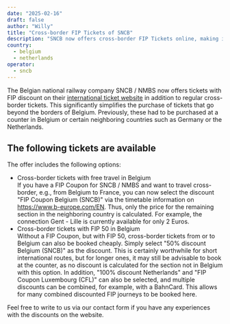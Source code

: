 ```yaml
---
date: "2025-02-16"
draft: false
author: "Willy"
title: "Cross-border FIP Tickets of SNCB"
description: "SNCB now offers cross-border FIP Tickets online, making it easier to book discounted international train journeys from Belgium."
country:
  - belgium
  - netherlands
operator:
  - sncb
---
```


The Belgian national railway company SNCB / NMBS now offers tickets with FIP discount on their [international ticket website](https://www.b-europe.com/EN) in addition to regular cross-border tickets. This significantly simplifies the purchase of tickets that go beyond the borders of Belgium. Previously, these had to be purchased at a counter in Belgium or certain neighboring countries such as Germany or the Netherlands.

## The following tickets are available

The offer includes the following options:

- Cross-border tickets with free travel in Belgium \
  If you have a FIP Coupon for SNCB / NMBS and want to travel cross-border, e.g., from Belgium to France, you can now select the discount "FIP Coupon Belgium (SNCB)" via the timetable information on https://www.b-europe.com/EN. Thus, only the price for the remaining section in the neighboring country is calculated. For example, the connection Gent - Lille is currently available for only 2 Euros.
- Cross-border tickets with FIP 50 in Belgium \
  Without a FIP Coupon, but with FIP 50, cross-border tickets from or to Belgium can also be booked cheaply. Simply select "50% discount Belgium (SNCB)" as the discount. This is certainly worthwhile for short international routes, but for longer ones, it may still be advisable to book at the counter, as no discount is calculated for the section not in Belgium with this option.
  In addition, "100% discount Netherlands" and "FIP Coupon Luxembourg (CFL)" can also be selected, and multiple discounts can be combined, for example, with a BahnCard. This allows for many combined discounted FIP journeys to be booked here.

Feel free to write to us via our contact form if you have any experiences with the discounts on the website.

